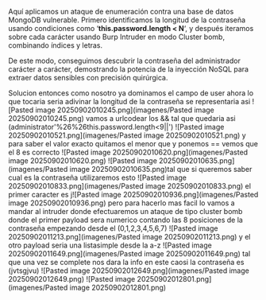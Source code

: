 Aquí aplicamos un ataque de enumeración contra una base de datos MongoDB vulnerable. Primero identificamos la longitud de la contraseña usando condiciones como ‘**this.password.length < N**‘, y después iteramos sobre cada carácter usando Burp Intruder en modo Cluster bomb, combinando índices y letras.

De este modo, conseguimos descubrir la contraseña del administrador carácter a carácter, demostrando la potencia de la inyección NoSQL para extraer datos sensibles con precisión quirúrgica.

Solucion
entonces como nosotro ya dominamos el campo de user ahora lo que tocaria seria adivinar la longitud de la contraseña
se representaria asi
![Pasted image 20250902010245.png](imagenes/Pasted image 20250902010245.png)
vamos a urlcodear los &&
tal que quedaria asi (administrator'%26%26this.password.length<9||')
![Pasted image 20250902010521.png](imagenes/Pasted image 20250902010521.png)
y para saber el valor exacto quitamos el menor que y ponemos ==
vemos que el 8 es correcto
![Pasted image 20250902010620.png](imagenes/Pasted image 20250902010620.png)
![Pasted image 20250902010635.png](imagenes/Pasted image 20250902010635.png)tal que si queremos saber cual es la contraseña utilizaremos esto
![Pasted image 20250902010833.png](imagenes/Pasted image 20250902010833.png)
el primer caracter es j![Pasted image 20250902010936.png](imagenes/Pasted image 20250902010936.png)
pero para hacerlo mas facil lo vamos a mandar al intruder donde efectuaremos un ataque de tipo cluster bomb donde el primer payload sera numerico contando las 8 posiciones de la contraseña empezando desde el (0,1,2,3,4,5,6,7)
![Pasted image 20250902011213.png](imagenes/Pasted image 20250902011213.png)
y el otro payload seria una listasimple desde la a-z
![Pasted image 20250902011649.png](imagenes/Pasted image 20250902011649.png)
tal que una vez se complete nos dara la info en este caosi la contraseña es (jvtsgjvu)
![Pasted image 20250902012649.png](imagenes/Pasted image 20250902012649.png)
![Pasted image 20250902012801.png](imagenes/Pasted image 20250902012801.png)
